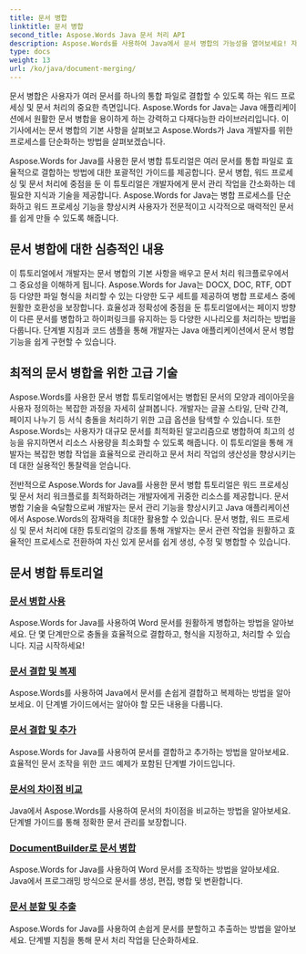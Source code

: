 ```yaml
---
title: 문서 병합
linktitle: 문서 병합
second_title: Aspose.Words Java 문서 처리 API
description: Aspose.Words를 사용하여 Java에서 문서 병합의 가능성을 열어보세요! 자세한 튜토리얼을 통해 효율적인 워드 프로세싱 및 문서 처리를 배워보세요.
type: docs
weight: 13
url: /ko/java/document-merging/
---
```


문서 병합은 사용자가 여러 문서를 하나의 통합 파일로 결합할 수 있도록 하는 워드 프로세싱 및 문서 처리의 중요한 측면입니다. Aspose.Words for Java는 Java 애플리케이션에서 원활한 문서 병합을 용이하게 하는 강력하고 다재다능한 라이브러리입니다. 이 기사에서는 문서 병합의 기본 사항을 살펴보고 Aspose.Words가 Java 개발자를 위한 프로세스를 단순화하는 방법을 살펴보겠습니다.

Aspose.Words for Java를 사용한 문서 병합 튜토리얼은 여러 문서를 통합 파일로 효율적으로 결합하는 방법에 대한 포괄적인 가이드를 제공합니다. 문서 병합, 워드 프로세싱 및 문서 처리에 중점을 둔 이 튜토리얼은 개발자에게 문서 관리 작업을 간소화하는 데 필요한 지식과 기술을 제공합니다. Aspose.Words for Java는 병합 프로세스를 단순화하고 워드 프로세싱 기능을 향상시켜 사용자가 전문적이고 시각적으로 매력적인 문서를 쉽게 만들 수 있도록 해줍니다.

## 문서 병합에 대한 심층적인 내용

이 튜토리얼에서 개발자는 문서 병합의 기본 사항을 배우고 문서 처리 워크플로우에서 그 중요성을 이해하게 됩니다. Aspose.Words for Java는 DOCX, DOC, RTF, ODT 등 다양한 파일 형식을 처리할 수 있는 다양한 도구 세트를 제공하여 병합 프로세스 중에 원활한 호환성을 보장합니다. 효율성과 정확성에 중점을 둔 튜토리얼에서는 페이지 방향이 다른 문서를 병합하고 하이퍼링크를 유지하는 등 다양한 시나리오를 처리하는 방법을 다룹니다. 단계별 지침과 코드 샘플을 통해 개발자는 Java 애플리케이션에서 문서 병합 기능을 쉽게 구현할 수 있습니다.

## 최적의 문서 병합을 위한 고급 기술

Aspose.Words를 사용한 문서 병합 튜토리얼에서는 병합된 문서의 모양과 레이아웃을 사용자 정의하는 복잡한 과정을 자세히 살펴봅니다. 개발자는 글꼴 스타일, 단락 간격, 페이지 나누기 등 서식 충돌을 처리하기 위한 고급 옵션을 탐색할 수 있습니다. 또한 Aspose.Words는 사용자가 대규모 문서를 최적화된 알고리즘으로 병합하여 최고의 성능을 유지하면서 리소스 사용량을 최소화할 수 있도록 해줍니다. 이 튜토리얼을 통해 개발자는 복잡한 병합 작업을 효율적으로 관리하고 문서 처리 작업의 생산성을 향상시키는 데 대한 실용적인 통찰력을 얻습니다.

전반적으로 Aspose.Words for Java를 사용한 문서 병합 튜토리얼은 워드 프로세싱 및 문서 처리 워크플로를 최적화하려는 개발자에게 귀중한 리소스를 제공합니다. 문서 병합 기술을 숙달함으로써 개발자는 문서 관리 기능을 향상시키고 Java 애플리케이션에서 Aspose.Words의 잠재력을 최대한 활용할 수 있습니다. 문서 병합, 워드 프로세싱 및 문서 처리에 대한 튜토리얼의 강조를 통해 개발자는 문서 관련 작업을 원활하고 효율적인 프로세스로 전환하여 자신 있게 문서를 쉽게 생성, 수정 및 병합할 수 있습니다.

## 문서 병합 튜토리얼

### [문서 병합 사용](./using-document-merging/)
Aspose.Words for Java를 사용하여 Word 문서를 원활하게 병합하는 방법을 알아보세요. 단 몇 단계만으로 충돌을 효율적으로 결합하고, 형식을 지정하고, 처리할 수 있습니다. 지금 시작하세요!
### [문서 결합 및 복제](./combining-cloning-documents/)
Aspose.Words를 사용하여 Java에서 문서를 손쉽게 결합하고 복제하는 방법을 알아보세요. 이 단계별 가이드에서는 알아야 할 모든 내용을 다룹니다.
### [문서 결합 및 추가](./joining-appending-documents/)
Aspose.Words for Java를 사용하여 문서를 결합하고 추가하는 방법을 알아보세요. 효율적인 문서 조작을 위한 코드 예제가 포함된 단계별 가이드입니다.
### [문서의 차이점 비교](./comparing-documents-for-differences/)
Java에서 Aspose.Words를 사용하여 문서의 차이점을 비교하는 방법을 알아보세요. 단계별 가이드를 통해 정확한 문서 관리를 보장합니다.
### [DocumentBuilder로 문서 병합](./merging-documents-documentbuilder/)
Aspose.Words for Java를 사용하여 Word 문서를 조작하는 방법을 알아보세요. Java에서 프로그래밍 방식으로 문서를 생성, 편집, 병합 및 변환합니다.
### [문서 분할 및 추출](./document-splitting-extraction/)
Aspose.Words for Java를 사용하여 손쉽게 문서를 분할하고 추출하는 방법을 알아보세요. 단계별 지침을 통해 문서 처리 작업을 단순화하세요.